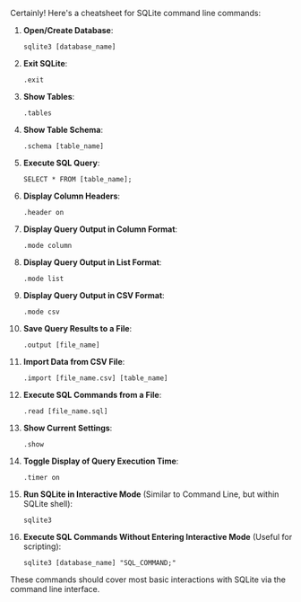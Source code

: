 Certainly! Here's a cheatsheet for SQLite command line commands:

1. **Open/Create Database**:
   ```
   sqlite3 [database_name]
   ```

2. **Exit SQLite**:
   ```
   .exit
   ```

3. **Show Tables**:
   ```
   .tables
   ```

4. **Show Table Schema**:
   ```
   .schema [table_name]
   ```

5. **Execute SQL Query**:
   ```
   SELECT * FROM [table_name];
   ```

6. **Display Column Headers**:
   ```
   .header on
   ```

7. **Display Query Output in Column Format**:
   ```
   .mode column
   ```

8. **Display Query Output in List Format**:
   ```
   .mode list
   ```

9. **Display Query Output in CSV Format**:
   ```
   .mode csv
   ```

10. **Save Query Results to a File**:
    ```
    .output [file_name]
    ```

11. **Import Data from CSV File**:
    ```
    .import [file_name.csv] [table_name]
    ```

12. **Execute SQL Commands from a File**:
    ```
    .read [file_name.sql]
    ```

13. **Show Current Settings**:
    ```
    .show
    ```

14. **Toggle Display of Query Execution Time**:
    ```
    .timer on
    ```

15. **Run SQLite in Interactive Mode** (Similar to Command Line, but within SQLite shell):
    ```
    sqlite3
    ```

16. **Execute SQL Commands Without Entering Interactive Mode** (Useful for scripting):
    ```
    sqlite3 [database_name] "SQL_COMMAND;"
    ```

These commands should cover most basic interactions with SQLite via the command line interface.
